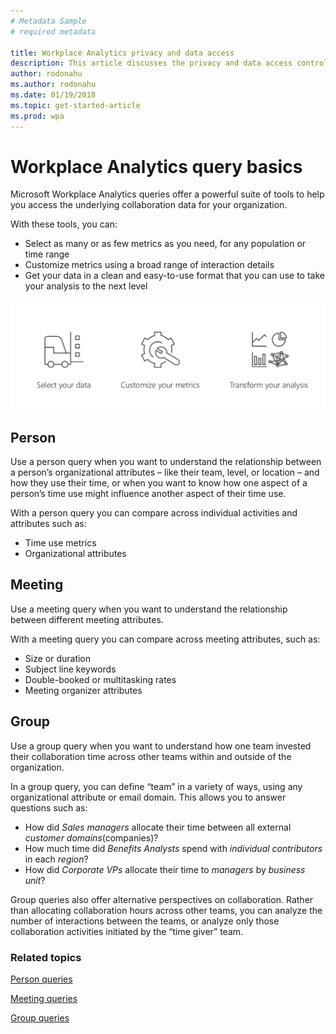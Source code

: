 ```yaml
---
# Metadata Sample
# required metadata

title: Workplace Analytics privacy and data access
description: This article discusses the privacy and data access controls available in Workplace Analytics and  
author: rodonahu
ms.author: rodonahu
ms.date: 01/19/2018
ms.topic: get-started-article
ms.prod: wpa
---
```

# Workplace Analytics query basics 

Microsoft Workplace Analytics queries offer a powerful suite of tools to help you access the underlying collaboration data for your organization.

With these tools, you can:
-	Select as many or as few metrics as you need, for any population or time range
-	Customize metrics using a broad range of interaction details
-	Get your data in a clean and easy-to-use format that you can use to take your analysis to the next level

 ![What you can do with queries](../Images/WpA/Tutorials/select-customize-transform.png)

## Person
 
Use a person query when you want to understand the relationship between a person’s organizational attributes – like their team, level, or location – and how they use their time, or when you want to know how one aspect of a person’s time use might influence another aspect of their time use.

With a person query you can compare across individual activities and attributes such as:
* Time use metrics
* Organizational attributes

## Meeting  

Use a meeting query when you want to understand the relationship between different meeting attributes.


With a meeting query you can compare across meeting attributes, such as:
* Size or duration
* Subject line keywords
* Double-booked or multitasking rates
* Meeting organizer attributes

## Group

Use a group query when you want to understand how one team invested their collaboration time across other teams within and outside of the organization.

In a group query, you can define “team” in a variety of ways, using any organizational attribute or email domain. This allows you to answer questions such as:

* How did _Sales managers_ allocate their time between all external _customer domains_(companies)? 
* How much time did _Benefits Analysts_ spend with _individual contributors_ in each _region_?
* How did _Corporate VPs_ allocate their time to _managers_ by _business unit_?

Group queries also offer alternative perspectives on collaboration. Rather than allocating collaboration hours across other teams, you can analyze the number of interactions between the teams, or analyze only those collaboration activities initiated by the “time giver” team.

### Related topics

[Person queries](../Tutorials/Person-queries.md)

[Meeting queries](../Tutorials/meeting-queries.md)

[Group queries](../Tutorials/group-queries.md)


